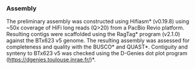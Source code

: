 ### Assembly
The preliminary assembly was constructed using Hifiasm* (v0.19.8) using ~50x coverage of HiFi long reads (Q>20) from a PacBio Revio platform. Resulting contigs were scaffolded using the RagTag* program (v2.1.0) against the BTx623 v5 genome. The resulting assembly was assessed for completeness and quality with the BUSCO* and QUAST*. Contiguity and synteny to BTx623 v5 was checked using the D-Genies dot plot program (https://dgenies.toulouse.inrae.fr/)*.

